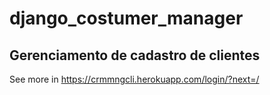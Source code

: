 # django_costumer_manager
## Gerenciamento de cadastro de clientes
See more in https://crmmngcli.herokuapp.com/login/?next=/

